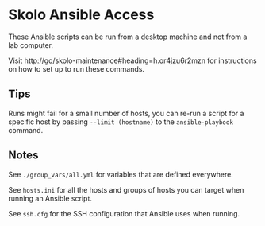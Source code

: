 # Skolo Ansible Access

These Ansible scripts can be run from a desktop machine and not from a lab
computer.

Visit http://go/skolo-maintenance#heading=h.or4jzu6r2mzn for instructions on how
to set up to run these commands.

## Tips

Runs might fail for a small number of hosts, you can re-run a script for a
specific host by passing `--limit (hostname)` to the `ansible-playbook` command.

## Notes

See `./group_vars/all.yml` for variables that are defined everywhere.

See `hosts.ini` for all the hosts and groups of hosts you can target when
running an Ansible script.

See `ssh.cfg` for the SSH configuration that Ansible uses when running.

